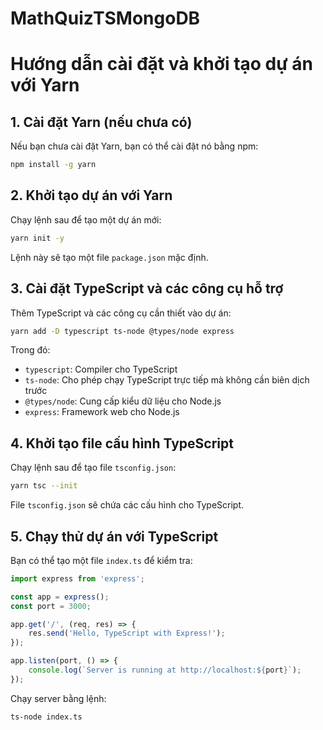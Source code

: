 # MathQuizTSMongoDB
# Hướng dẫn cài đặt và khởi tạo dự án với Yarn

## 1. Cài đặt Yarn (nếu chưa có)
Nếu bạn chưa cài đặt Yarn, bạn có thể cài đặt nó bằng npm:
```sh
npm install -g yarn
```

## 2. Khởi tạo dự án với Yarn
Chạy lệnh sau để tạo một dự án mới:
```sh
yarn init -y
```
Lệnh này sẽ tạo một file `package.json` mặc định.

## 3. Cài đặt TypeScript và các công cụ hỗ trợ
Thêm TypeScript và các công cụ cần thiết vào dự án:
```sh
yarn add -D typescript ts-node @types/node express
```
Trong đó:
- `typescript`: Compiler cho TypeScript
- `ts-node`: Cho phép chạy TypeScript trực tiếp mà không cần biên dịch trước
- `@types/node`: Cung cấp kiểu dữ liệu cho Node.js
- `express`: Framework web cho Node.js

## 4. Khởi tạo file cấu hình TypeScript
Chạy lệnh sau để tạo file `tsconfig.json`:
```sh
yarn tsc --init
```
File `tsconfig.json` sẽ chứa các cấu hình cho TypeScript.

## 5. Chạy thử dự án với TypeScript
Bạn có thể tạo một file `index.ts` để kiểm tra:
```ts
import express from 'express';

const app = express();
const port = 3000;

app.get('/', (req, res) => {
    res.send('Hello, TypeScript with Express!');
});

app.listen(port, () => {
    console.log(`Server is running at http://localhost:${port}`);
});
```

Chạy server bằng lệnh:
```sh
ts-node index.ts
```




